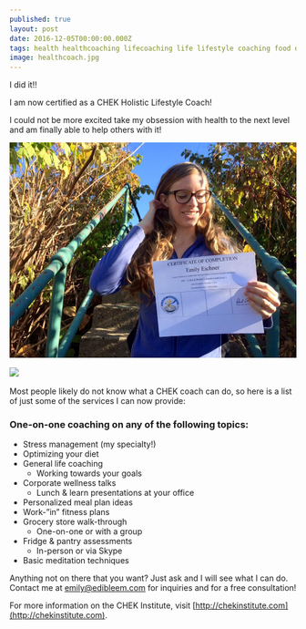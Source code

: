```yaml
---
published: true
layout: post
date: 2016-12-05T00:00:00.000Z
tags: health healthcoaching lifecoaching life lifestyle coaching food diet nutrition mealplans corporatewellness chekcoach chekinstitute goals
image: healthcoach.jpg
---
```


I did it!!

I am now certified as a CHEK Holistic Lifestyle Coach!

I could not be more excited take my obsession with health to the next level and am finally able to help others with it!

![healthcoach.jpg](/content/healthcoach.jpg)

<a href="//www.pinterest.com/pin/create/button/" data-pin-do="buttonBookmark"  data-pin-color="red"><img src="//assets.pinterest.com/images/pidgets/pinit_fg_en_rect_red_20.png" /></a>

<!-- Please call pinit.js only once per page -->

<script type="text/javascript" async defer src="//assets.pinterest.com/js/pinit.js"></script>

Most people likely do not know what a CHEK coach can do, so here is a list of just some of the services I can now provide:

### One-on-one coaching on any of the following topics:

- Stress management (my specialty!)
- Optimizing your diet
- General life coaching
    - Working towards your goals
- Corporate wellness talks
    - Lunch & learn presentations at your office
- Personalized meal plan ideas
- Work-”in” fitness plans
- Grocery store walk-through
    - One-on-one or with a group
- Fridge & pantry assessments
    - In-person or via Skype
- Basic meditation techniques


Anything not on there that you want? Just ask and I will see what I can do.
Contact me at <emily@edibleem.com> for inquiries and for a free consultation!

For more information on the CHEK Institute, visit [http://chekinstitute.com](http://chekinstitute.com).
